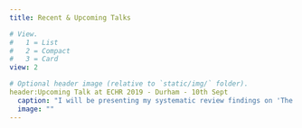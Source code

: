 ```yaml
---
title: Recent & Upcoming Talks

# View.
#   1 = List
#   2 = Compact
#   3 = Card
view: 2

# Optional header image (relative to `static/img/` folder).
header:Upcoming Talk at ECHR 2019 - Durham - 10th Sept
  caption: "I will be presenting my systematic review findings on 'The effects of sedative and tranquilising medications on social cognition' at the ECHR Conference 2019"
  image: ""
---
```

